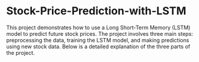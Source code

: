 # Stock-Price-Prediction-with-LSTM
This project demonstrates how to use a Long Short-Term Memory (LSTM) model to predict future stock prices. The project involves three main steps: preprocessing the data, training the LSTM model, and making predictions using new stock data. Below is a detailed explanation of the three parts of the project.
